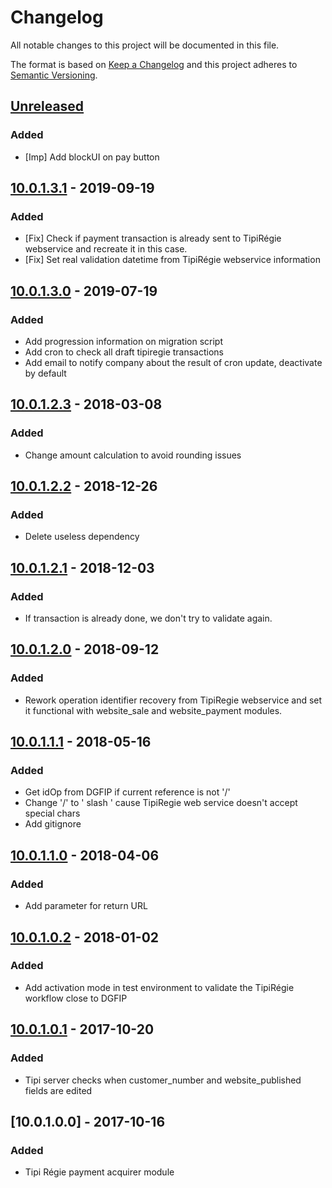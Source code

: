 # Changelog
All notable changes to this project will be documented in this file.

The format is based on [Keep a Changelog](http://keepachangelog.com/en/1.0.0/)
and this project adheres to [Semantic Versioning](http://semver.org/spec/v2.0.0.html).

## [Unreleased]
### Added
 - [Imp] Add blockUI on pay button

## [10.0.1.3.1] - 2019-09-19
### Added
 - [Fix] Check if payment transaction is already sent to TipiRégie webservice and recreate it in this case.
 - [Fix] Set real validation datetime from TipiRégie webservice information

## [10.0.1.3.0] - 2019-07-19
### Added
- Add progression information on migration script
- Add cron to check all draft tipiregie transactions
- Add email to notify company about the result of cron update, deactivate by default

## [10.0.1.2.3] - 2018-03-08
### Added
- Change amount calculation to avoid rounding issues

## [10.0.1.2.2] - 2018-12-26
### Added
- Delete useless dependency

## [10.0.1.2.1] - 2018-12-03
### Added
- If transaction is already done, we don't try to validate again.

## [10.0.1.2.0] - 2018-09-12
### Added
- Rework operation identifier recovery from TipiRegie webservice and set it functional with website_sale and website_payment modules.

## [10.0.1.1.1] - 2018-05-16
### Added
- Get idOp from DGFIP if current reference is not '/'
- Change '/' to '  slash  ' cause TipiRegie web service doesn't accept special chars
- Add gitignore

## [10.0.1.1.0] - 2018-04-06
### Added
- Add parameter for return URL

## [10.0.1.0.2] - 2018-01-02
### Added
- Add activation mode in test environment to validate the TipiRégie workflow close to DGFIP

## [10.0.1.0.1] - 2017-10-20
### Added
- Tipi server checks when customer_number and website_published fields are edited

## [10.0.1.0.0] - 2017-10-16
### Added
- Tipi Régie payment acquirer module

[10.0.1.0.1]: https://github.com/Horanet/payment_tipiregie/compare/10.0.1.0.0...10.0.1.0.1
[10.0.1.0.2]: https://github.com/Horanet/payment_tipiregie/compare/10.0.1.0.1...10.0.1.0.2
[10.0.1.1.0]: https://github.com/Horanet/payment_tipiregie/compare/10.0.1.0.2...10.0.1.1.0
[10.0.1.1.1]: https://github.com/Horanet/payment_tipiregie/compare/10.0.1.1.0...10.0.1.1.1
[10.0.1.2.0]: https://github.com/Horanet/payment_tipiregie/compare/10.0.1.1.1...10.0.1.2.0
[10.0.1.2.1]: https://github.com/Horanet/payment_tipiregie/compare/10.0.1.2.0...10.0.1.2.1
[10.0.1.2.2]: https://github.com/Horanet/payment_tipiregie/compare/10.0.1.2.1...10.0.1.2.2
[10.0.1.2.3]: https://github.com/Horanet/payment_tipiregie/compare/10.0.1.2.2...10.0.1.2.3
[10.0.1.3.0]: https://github.com/Horanet/payment_tipiregie/compare/10.0.1.2.3...10.0.1.3.0
[10.0.1.3.1]: https://github.com/Horanet/payment_tipiregie/compare/10.0.1.3.0...10.0.1.3.1
[Unreleased]: https://github.com/Horanet/payment_tipiregie/compare/10.0.1.3.1...dev